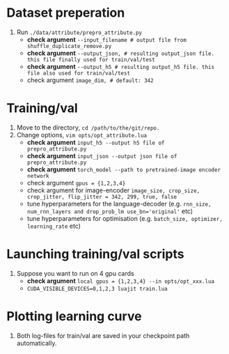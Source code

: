 # Dataset preperation
1. Run `./data/attribute/prepro_attribute.py`
	* **check argument** `--input_filename # output file from shuffle_duplicate_remove.py`
	* **check argument** `--output_json, # resulting output_json file. this file finally used for train/val/test`
	* **check argument** `--output_h5 # resulting output_h5 file. this file also used for train/val/test`
	* check argument `image_dim, # default: 342` 

# Training/val
1. Move to the directory, `cd /path/to/the/git/repo.`
2. Change options, `vim opts/opt_attribute.lua`
	* **check argument** `input_h5 --output h5 file of prepro_attribute.py`
	* **check argument** `input_json --output json file of prepro_attribute.py`
	* **check argument** `torch_model --path to pretrained-image encoder network`
	* check argument `gpus = {1,2,3,4}`
	* check argument for image-encoder `image_size, crop_size, crop_jitter, flip_jitter = 342, 299, true, false`
	* tune hyperparameters for the language-decoder (e.g. `rnn_size, num_rnn_layers and drop_prob_lm use_bn='original'` etc)
	* tune hyperparameters for optimisation (e.g. `batch_size, optimizer, learning_rate` etc)

# Launching training/val scripts
1. Suppose you want to run on 4 gpu cards
	* **check argument** `local gpus = {1,2,3,4} --in opts/opt_xxx.lua`
	* `CUDA_VISIBLE_DEVICES=0,1,2,3 luajit train.lua`

# Plotting learning curve
1. Both log-files for train/val are saved in your checkpoint path automatically. 
